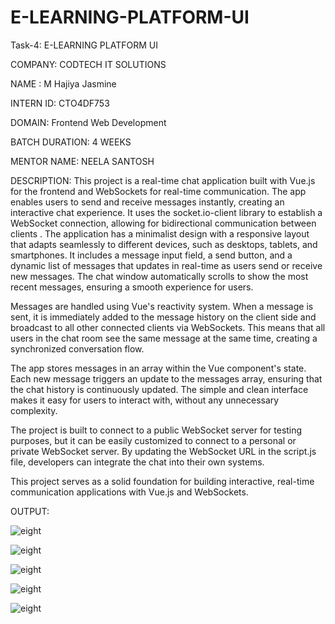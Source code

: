 # E-LEARNING-PLATFORM-UI

Task-4: E-LEARNING PLATFORM UI

COMPANY: CODTECH IT SOLUTIONS 

NAME : M Hajiya Jasmine

INTERN ID: CTO4DF753

DOMAIN: Frontend Web Development

BATCH DURATION: 4 WEEKS

MENTOR NAME: NEELA SANTOSH

DESCRIPTION: 
This project is a real-time chat application built with Vue.js for the frontend and WebSockets for real-time communication. The app enables users to send and receive messages instantly, creating an interactive chat experience. It uses the socket.io-client library to establish a WebSocket connection, allowing for bidirectional communication between clients
.
The application has a minimalist design with a responsive layout that adapts seamlessly to different devices, such as desktops, tablets, and smartphones. It includes a message input field, a send button, and a dynamic list of messages that updates in real-time as users send or receive new messages. The chat window automatically scrolls to show the most recent messages, ensuring a smooth experience for users.

Messages are handled using Vue's reactivity system. When a message is sent, it is immediately added to the message history on the client side and broadcast to all other connected clients via WebSockets. This means that all users in the chat room see the same message at the same time, creating a synchronized conversation flow.

The app stores messages in an array within the Vue component's state. Each new message triggers an update to the messages array, ensuring that the chat history is continuously updated. The simple and clean interface makes it easy for users to interact with, without any unnecessary complexity.

The project is built to connect to a public WebSocket server for testing purposes, but it can be easily customized to connect to a personal or private WebSocket server. By updating the WebSocket URL in the script.js file, developers can integrate the chat into their own systems.

This project serves as a solid foundation for building interactive, real-time communication applications with Vue.js and WebSockets.

OUTPUT:

![eight](https://github.com/user-attachments/assets/c02828e8-117c-4f55-919f-90566bbb2cb4)



![eight](https://github.com/user-attachments/assets/3743d4ff-42eb-4a56-8627-74f594a578da)



![eight](https://github.com/user-attachments/assets/db9701b0-6174-43b1-a09a-af31aff2a1ce)



![eight](https://github.com/user-attachments/assets/a2576e74-cd1a-45f9-8258-0b8d340f65ec)



![eight](https://github.com/user-attachments/assets/d7de01ca-29ef-4f59-9638-de1c67ac241e)





